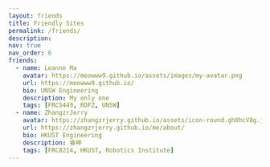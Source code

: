```yaml
---
layout: friends
title: Friendly Sites
permalink: /friends/
description:  
nav: true
nav_order: 6
friends:
  - name: Leanne Ma
    avatar: https://meowww9.github.io/assets/images/my-avatar.png
    url: https://meowww9.github.io/
    bio: UNSW Engineering
    description: My only one
    tags: [FRC5449, RDFZ, UNSW]
  - name: ZhangzrJerry
    avatar: https://zhangzrjerry.github.io/assets/icon-round.ghOhcV8g.jpg
    url: https://zhangzrjerry.github.io/me/about/
    bio: HKUST Engineering
    description: 睿神
    tags: [FRC8214, HKUST, Robotics Institute]
---
```

